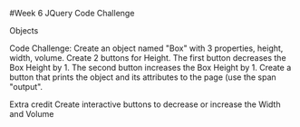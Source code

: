 #Week 6 JQuery Code Challenge

Objects

		
Code Challenge:
Create an object named "Box" with 3 properties, height, width, volume.
Create 2 buttons for Height. The first button decreases the Box Height by 1. The second button increases the Box Height by 1.
Create a button that prints the object and its attributes to the page (use the span "output".
 
Extra credit
Create interactive buttons to decrease or increase the Width and Volume